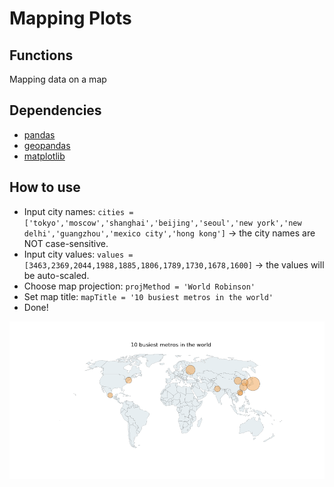 # Mapping Plots

## Functions
Mapping data on a map

## Dependencies
 - [pandas](https://pandas.pydata.org/)
 - [geopandas](http://geopandas.org/)
 - [matplotlib](https://matplotlib.org/)

## How to use
 - Input city names: `cities = ['tokyo','moscow','shanghai','beijing','seoul','new york','new delhi','guangzhou','mexico city','hong kong']` -> the city names are NOT case-sensitive.
 - Input city values: `values = [3463,2369,2044,1988,1885,1806,1789,1730,1678,1600]` -> the values will be auto-scaled.
 - Choose map projection: `projMethod = 'World Robinson'` 
 - Set map title: `mapTitle = '10 busiest metros in the world'`
 - Done!

![example](example2.png)

